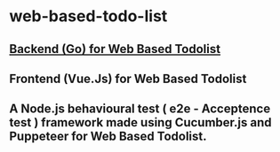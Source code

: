 # web-based-todo-list

## [Backend (Go) for Web Based Todolist](https://github.com/unsalsenturkk/web-based-todo-list-backend)


## Frontend (Vue.Js) for Web Based Todolist

## A Node.js behavioural test ( e2e - Acceptence test ) framework made using Cucumber.js and Puppeteer for Web Based Todolist.
